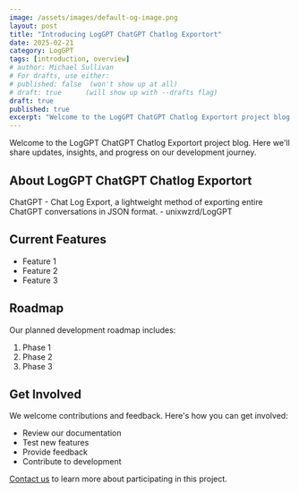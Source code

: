 ```yaml
---
image: /assets/images/default-og-image.png
layout: post
title: "Introducing LogGPT ChatGPT Chatlog Exportort"
date: 2025-02-21
category: LogGPT
tags: [introduction, overview]
# author: Michael Sullivan
# For drafts, use either:
# published: false  (won't show up at all)
# draft: true      (will show up with --drafts flag)
draft: true
published: true
excerpt: "Welcome to the LogGPT ChatGPT Chatlog Exportort project blog. Here we'll share updates, insights, and progress on our development journey."
---
```


Welcome to the LogGPT ChatGPT Chatlog Exportort project blog. Here we'll share updates, insights, and progress on our development journey.

<!--more-->

## About LogGPT ChatGPT Chatlog Exportort

ChatGPT - Chat Log Export, a lightweight method of exporting entire ChatGPT conversations in JSON format. - unixwzrd/LogGPT

## Current Features

- Feature 1
- Feature 2
- Feature 3

## Roadmap

Our planned development roadmap includes:

1. Phase 1
2. Phase 2
3. Phase 3

## Get Involved

We welcome contributions and feedback. Here's how you can get involved:

- Review our documentation
- Test new features
- Provide feedback
- Contribute to development

[Contact us](/contact) to learn more about participating in this project.
